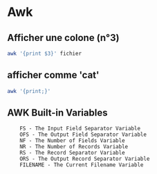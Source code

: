 # Awk

## Afficher une colone (n°3)
```bash
awk '{print $3}' fichier
```

## afficher comme 'cat'
```bash
awk '{print;}'
```


## AWK Built-in Variables
```
    FS - The Input Field Separator Variable
    OFS - The Output Field Separator Variable
    NF - The Number of Fields Variable
    NR - The Number of Records Variable
    RS - The Record Separator Variable
    ORS - The Output Record Separator Variable
    FILENAME - The Current Filename Variable
```
